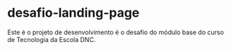 # desafio-landing-page
Este é o projeto de desenvolvimento é o desafio do módulo base do curso de Tecnologia da Escola DNC.
